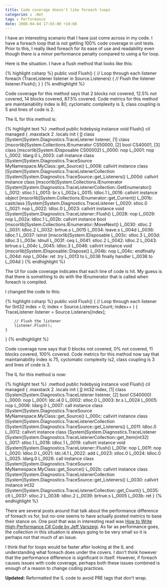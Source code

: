 ```yaml
---
title: Code coverage doesn't like foreach loops
categories : .Net
tags : Performance
date: 2008-04-04 17:03:00 +10:00
---
```


I have an interesting scenario that I have just come across in my code. I have a foreach loop that is not getting 100% code coverage in unit tests. Prior to this, I really liked foreach for its ease of use and readability even though there is a minor performance penalty compared to using a for loop.

Here is the situation. I have a flush method that looks like this:

{% highlight csharp %}
public void Flush()
{
    // Loop through each listener
    foreach (TraceListener listener in Source.Listeners)
    {
        // Flush the listener
        listener.Flush();
    }
}
{% endhighlight %}

Code coverage for this method says that 2 blocks not covered, 12.5% not covered, 14 blocks covered, 87.5% covered. Code metrics for this method are maintainability index is 80, cyclomatic complexity is 3, class coupling is 5 and lines of code is 2.

The IL for this method is:

{% highlight text %}
.method public hidebysig instance void Flush() cil managed
{
    .maxstack 2
    .locals init (
        [0] class [System]System.Diagnostics.TraceListener listener,
        [1] class [mscorlib]System.Collections.IEnumerator CS$5$0000,
        [2] bool CS$4$0001,
        [3] class [mscorlib]System.IDisposable CS$0$0002)
    L_0000: nop 
    L_0001: nop
    L_0002: ldarg.0
    L_0003: call instance class [System]System.Diagnostics.TraceSource MyNamespace.MyClass::get_Source()
    L_0008: callvirt instance class [System]System.Diagnostics.TraceListenerCollection [System]System.Diagnostics.TraceSource::get_Listeners()
    L_000d: callvirt instance class [mscorlib]System.Collections.IEnumerator [System]System.Diagnostics.TraceListenerCollection::GetEnumerator()
    L_0012: stloc.1 
    L_0013: br.s L_002a
    L_0015: ldloc.1 
    L_0016: callvirt instance object [mscorlib]System.Collections.IEnumerator::get_Current()
    L_001b: castclass [System]System.Diagnostics.TraceListener
    L_0020: stloc.0 
    L_0021: nop 
    L_0022: ldloc.0 
    L_0023: callvirt instance void [System]System.Diagnostics.TraceListener::Flush()
    L_0028: nop 
    L_0029: nop 
    L_002a: ldloc.1 
    L_002b: callvirt instance bool [mscorlib]System.Collections.IEnumerator::MoveNext()
    L_0030: stloc.2 
    L_0031: ldloc.2 
    L_0032: brtrue.s L_0015
    L_0034: leave.s L_004d
    L_0036: ldloc.1 
    L_0037: isinst [mscorlib]System.IDisposable
    L_003c: stloc.3 
    L_003d: ldloc.3 
    L_003e: ldnull 
    L_003f: ceq 
    L_0041: stloc.2 
    L_0042: ldloc.2 
    L_0043: brtrue.s L_004c
    L_0045: ldloc.3 
    L_0046: callvirt instance void [mscorlib]System.IDisposable::Dispose()
    L_004b: nop 
    L_004c: endfinally 
    L_004d: nop 
    L_004e: ret 
    .try L_0013 to L_0036 finally handler L_0036 to L_004d
}
{% endhighlight %}

The UI for code coverage indicates that each line of code is hit. My guess is that there is something to do with the IEnumerator that is called when foreach is compiled.

I changed the code to this:

{% highlight csharp %}
public void Flush()
{
    // Loop through each listener
    for (Int32 index = 0; index < Source.Listeners.Count; index++ )
    {
        TraceListener listener = Source.Listeners[index];
    
        // Flush the listener
        listener.Flush();
    }
}
{% endhighlight %}

Code coverage now says that 0 blocks not covered, 0% not covered, 11 blocks covered, 100% covered. Code metrics for this method now say that maintainability index is 75, cyclomatic complexity is2, class coupling is 3 and lines of code is 3.

The IL for this method is now:

{% highlight text %}
.method public hidebysig instance void Flush() cil managed
{
    .maxstack 2
    .locals init (
        [0] int32 index,
        [1] class [System]System.Diagnostics.TraceListener listener,
        [2] bool CS$4$0000)
    L_0000: nop 
    L_0001: ldc.i4.0 
    L_0002: stloc.0 
    L_0003: br.s L_0024
    L_0005: nop 
    L_0006: ldarg.0 
    L_0007: call instance class [System]System.Diagnostics.TraceSource MyNamespace.MyClass::get_Source()
    L_000c: callvirt instance class [System]System.Diagnostics.TraceListenerCollection [System]System.Diagnostics.TraceSource::get_Listeners()
    L_0011: ldloc.0 
    L_0012: callvirt instance class [System]System.Diagnostics.TraceListener [System]System.Diagnostics.TraceListenerCollection::get_Item(int32)
    L_0017: stloc.1 
    L_0018: ldloc.1 
    L_0019: callvirt instance void [System]System.Diagnostics.TraceListener::Flush()
    L_001e: nop 
    L_001f: nop 
    L_0020: ldloc.0 
    L_0021: ldc.i4.1 
    L_0022: add 
    L_0023: stloc.0 
    L_0024: ldloc.0 
    L_0025: ldarg.0 
    L_0026: call instance class [System]System.Diagnostics.TraceSource MyNamespace.MyClass::get_Source()
    L_002b: callvirt instance class [System]System.Diagnostics.TraceListenerCollection [System]System.Diagnostics.TraceSource::get_Listeners()
    L_0030: callvirt instance int32 [System]System.Diagnostics.TraceListenerCollection::get_Count()
    L_0035: clt 
    L_0037: stloc.2 
    L_0038: ldloc.2 
    L_0039: brtrue.s L_0005
    L_003b: ret
}
{% endhighlight %}

There are several posts around that talk about the performance difference of foreach vs for, but no-one seems to have actually posted metrics to base their stance on. One post that was in interesting read was [How to Write High-Performance C# Code by Jeff Varszegi][0]. As far as performance goes, the collection in this situation is always going to be very small so it is perhaps not that much of an issue.

I think that for loops would be faster after looking at the IL and understanding what foreach does under the covers. I don't think however that the performance difference is significant in itself. However, if foreach causes issues with code coverage, perhaps both these issues combined is enough of a reason to change coding practices.

**Updated:** Reformatted the IL code to avoid PRE tags that don't wrap.

[0]: http://dotnet.sys-con.com/read/46342.htm
